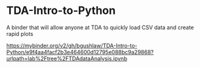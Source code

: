 # TDA-Intro-to-Python
A binder that will allow anyone at TDA to quickly load CSV data and create rapid plots 

https://mybinder.org/v2/gh/bgushlaw/TDA-Intro-to-Python/e9f4aa4facf2b3e464600d12795e088bc9a29868?urlpath=lab%2Ftree%2FTDAdataAnalysis.ipynb
